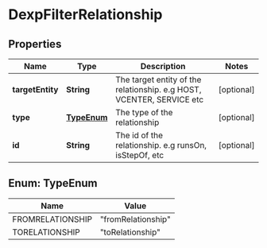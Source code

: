 

# DexpFilterRelationship


## Properties

| Name | Type | Description | Notes |
|------------ | ------------- | ------------- | -------------|
|**targetEntity** | **String** | The target entity of the relationship. e.g HOST, VCENTER, SERVICE etc |  [optional] |
|**type** | [**TypeEnum**](#TypeEnum) | The type of the relationship |  [optional] |
|**id** | **String** | The id of the relationship. e.g runsOn, isStepOf, etc |  [optional] |



## Enum: TypeEnum

| Name | Value |
|---- | -----|
| FROMRELATIONSHIP | &quot;fromRelationship&quot; |
| TORELATIONSHIP | &quot;toRelationship&quot; |



